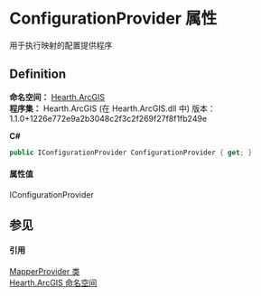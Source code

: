 # ConfigurationProvider 属性


用于执行映射的配置提供程序



## Definition
**命名空间：** <a href="N_Hearth_ArcGIS">Hearth.ArcGIS</a>  
**程序集：** Hearth.ArcGIS (在 Hearth.ArcGIS.dll 中) 版本：1.1.0+1226e772e9a2b3048c2f3c2f269f27f8f1fb249e

**C#**
``` C#
public IConfigurationProvider ConfigurationProvider { get; }
```



#### 属性值
IConfigurationProvider

## 参见


#### 引用
<a href="T_Hearth_ArcGIS_MapperProvider">MapperProvider 类</a>  
<a href="N_Hearth_ArcGIS">Hearth.ArcGIS 命名空间</a>  
